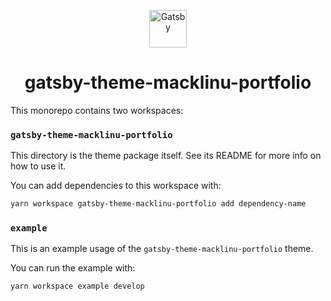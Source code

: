 <p align="center">
  <a href="https://www.gatsbyjs.org">
    <img alt="Gatsby" src="https://www.gatsbyjs.org/monogram.svg" width="60" />
  </a>
</p>
<h1 align="center">
  gatsby-theme-macklinu-portfolio
</h1>

This monorepo contains two workspaces:

### `gatsby-theme-macklinu-portfolio`

This directory is the theme package itself. See its README for more info on how to use it.

You can add dependencies to this workspace with:

```sh
yarn workspace gatsby-theme-macklinu-portfolio add dependency-name
```

### `example`

This is an example usage of the `gatsby-theme-macklinu-portfolio` theme.

You can run the example with:

```sh
yarn workspace example develop
```
